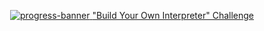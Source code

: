 <p align="center">
   <a href="https://app.codecrafters.io/users/ndunnett">
      <img src="https://backend.codecrafters.io/progress/interpreter/d2c951ab-25ea-42a0-9873-d0d22c27683e" alt="progress-banner"/>
   </a>
   <a href="https://app.codecrafters.io/courses/interpreter/overview">"Build Your Own Interpreter" Challenge</a>
</p>